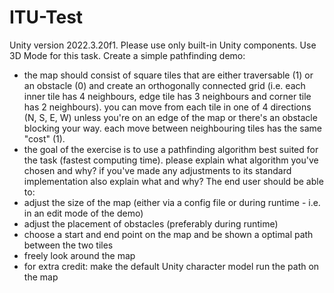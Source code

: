 # ITU-Test
Unity version 2022.3.20f1. Please use only built-in Unity components. Use 3D Mode for this task.
Create a simple pathfinding demo:
- the map should consist of square tiles that are either traversable (1) or an obstacle (0) and create an orthogonally connected grid (i.e. each inner tile has 4 neighbours, edge tile has 3 neighbours and corner tile has 2 neighbours). you can move from each tile in one of 4 directions (N, S, E, W) unless you're on an edge of the map or there's an obstacle blocking your way. each move between neighbouring tiles has the same "cost" (1).
- the goal of the exercise is to use a pathfinding algorithm best suited for the task (fastest computing time). please explain what algorithm you've chosen and why? if you've made any adjustments to its standard implementation also explain what and why?
The end user should be able to:
- adjust the size of the map (either via a config file or during runtime - i.e. in an edit mode of the demo)
- adjust the placement of obstacles (preferably during runtime)
- choose a start and end point on the map and be shown a optimal path between the two tiles
- freely look around the map
- for extra credit: make the default Unity character model run the path on the map
